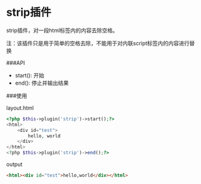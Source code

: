 strip插件
=======================================================

strip插件，对一段html标签内的内容去除空格。

注：该插件只是用于简单的空格去除，不能用于对内联script标签内的内容进行替换

###API

* start(): 开始
* end(): 停止并输出结果

###使用

layout.html
```php
<?php $this->plugin('strip')->start();?>
<html>
	<div id="test">
		hello, world
	</div>
</html>
<?php $this->plugin('strip')->end();?>
```

output
```html
<html><div id="test">hello,world</div></html>
```